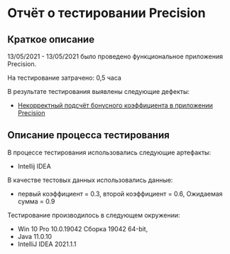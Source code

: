 # Отчёт о тестировании Precision

## Краткое описание

13/05/2021 - 13/05/2021 было проведено функциональное приложения Precision.

На тестирование затрачено: 0,5 часа

В результате тестирования выявлены следующие дефекты:

* [Некорректный подсчёт бонусного коэффициента в приложении Precision](https://github.com/ElenaVedernikova/Project_J_1_2_2/issues/1)

## Описание процесса тестирования

В процессе тестирования использовались следующие артефакты:
* Intellij IDEA

В качестве тестовых данных использовались данные:
* первый коэффициент = 0.3, второй коэффициент = 0.6, Ожидаемая сумма = 0.9

Тестирование производилось в следующем окружении:
* Win 10 Pro 10.0.19042 Сборка 19042 64-bit, 
* Java 11.0.10
* IntelliJ IDEA 2021.1.1